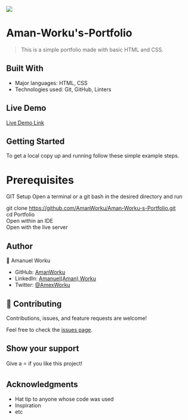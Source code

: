 ![](https://img.shields.io/badge/Microverse-blueviolet)

# Aman-Worku's-Portfolio

> This is a simple portfolio made with basic HTML and CSS.


## Built With

- Major languages: 
    HTML, CSS
- Technologies used: 
    Git, GitHub, Linters

## Live Demo

[Live Demo Link](https://amanworku.github.io/Aman-Worku-s-Portfolio/)


## Getting Started

To get a local copy up and running follow these simple example steps.

# Prerequisites
GIT
Setup
Open a terminal or a git bash in the desired directory and run 

git clone https://github.com/AmanWorku/Aman-Worku-s-Portfolio.git</br> 
cd Portfolio</br> 
Open within an IDE</br> 
Open with the live server</br> 

## Author

👤 Amanuel Worku 

- GitHub: [AmanWorku](https://github.com/AmanWorku)
- LinkedIn: [Amanuel(Aman) Worku](https://www.linkedin.com/in/amanuel-worku-844903213/)
- Twitter: [@AmexWorku](https://twitter.com/AmexWorku)



## 🤝 Contributing

Contributions, issues, and feature requests are welcome!

Feel free to check the [issues page](../../issues/).

## Show your support

Give a ⭐️ if you like this project!

## Acknowledgments

- Hat tip to anyone whose code was used
- Inspiration
- etc


